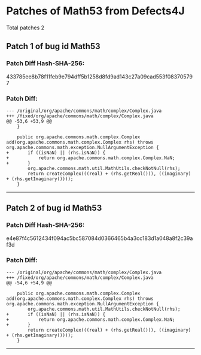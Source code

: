 
# Patches of Math53 from Defects4J 
Total patches 2
## Patch 1 of bug id Math53
### Patch Diff Hash-SHA-256:

433785ee8b78f11feb9e794dff5b1258d8fd9ad143c27a09cad553f083705797

### Patch Diff:
```
--- /original/org/apache/commons/math/complex/Complex.java	
+++ /fixed/org/apache/commons/math/complex/Complex.java	
@@ -53,6 +53,9 @@
 	}
 
 	public org.apache.commons.math.complex.Complex add(org.apache.commons.math.complex.Complex rhs) throws org.apache.commons.math.exception.NullArgumentException {
+		if ((isNaN) || (rhs.isNaN)) {
+			return org.apache.commons.math.complex.Complex.NaN;
+		}
 		org.apache.commons.math.util.MathUtils.checkNotNull(rhs);
 		return createComplex(((real) + (rhs.getReal())), ((imaginary) + (rhs.getImaginary())));
 	}
```


---
## Patch 2 of bug id Math53
### Patch Diff Hash-SHA-256:

e4e87f4c5612434f094ac5bc587084d0366465b4a3cc183d1a048a8f2c39af3d

### Patch Diff:
```
--- /original/org/apache/commons/math/complex/Complex.java	
+++ /fixed/org/apache/commons/math/complex/Complex.java	
@@ -54,6 +54,9 @@
 
 	public org.apache.commons.math.complex.Complex add(org.apache.commons.math.complex.Complex rhs) throws org.apache.commons.math.exception.NullArgumentException {
 		org.apache.commons.math.util.MathUtils.checkNotNull(rhs);
+		if ((isNaN) || (rhs.isNaN)) {
+			return org.apache.commons.math.complex.Complex.NaN;
+		}
 		return createComplex(((real) + (rhs.getReal())), ((imaginary) + (rhs.getImaginary())));
 	}
```


---